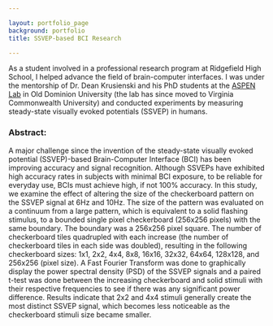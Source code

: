 ```yaml
---

layout: portfolio_page
background: portfolio
title: SSVEP-based BCI Research

---
```


As a student involved in a professional research program at Ridgefield High School, I helped advance the field of brain-computer interfaces. I was under the mentorship of Dr. Dean Krusienski and his PhD students at the [ASPEN Lab](https://sites.google.com/vcu.edu/aspenlab) in Old Dominion University (the lab has since moved to Virginia Commonwealth University) and conducted experiments by measuring steady-state visually evoked potentials (SSVEP) in humans.

### **Abstract**:
A major challenge since the invention of the steady-state visually evoked potential (SSVEP)-based Brain-Computer Interface (BCI) has been improving accuracy and signal recognition. Although SSVEPs have exhibited high accuracy rates in subjects with minimal BCI exposure, to be reliable for everyday use, BCIs must achieve high, if not 100% accuracy. In this study, we examine the effect of altering the size of the checkerboard pattern on the SSVEP signal at 6Hz and 10Hz. The size of the pattern was evaluated on a continuum from a large pattern, which is equivalent to a solid flashing stimulus, to a bounded single pixel checkerboard (256x256 pixels) with the same boundary. The boundary was a 256x256 pixel square. The number of checkerboard tiles quadrupled with each increase (the number of checkerboard tiles in each side was doubled), resulting in the following checkerboard sizes: 1x1, 2x2, 4x4, 8x8, 16x16, 32x32, 64x64, 128x128, and 256x256 (pixel size). A Fast Fourier Transform was done to graphically display the power spectral density (PSD) of the SSVEP signals and a paired t-test was done between the increasing checkerboard and solid stimuli with their respective frequencies to see if there was any significant power difference. Results indicate that 2x2 and 4x4 stimuli generally create the most distinct SSVEP signal, which becomes less noticeable as the checkerboard stimuli size became smaller.